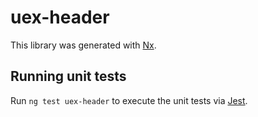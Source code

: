 # uex-header

This library was generated with [Nx](https://nx.dev).

## Running unit tests

Run `ng test uex-header` to execute the unit tests via [Jest](https://jestjs.io).

